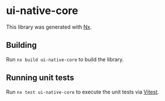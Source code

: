 # ui-native-core

This library was generated with [Nx](https://nx.dev).

## Building

Run `nx build ui-native-core` to build the library.

## Running unit tests

Run `nx test ui-native-core` to execute the unit tests via [Vitest](https://vitest.dev/).
